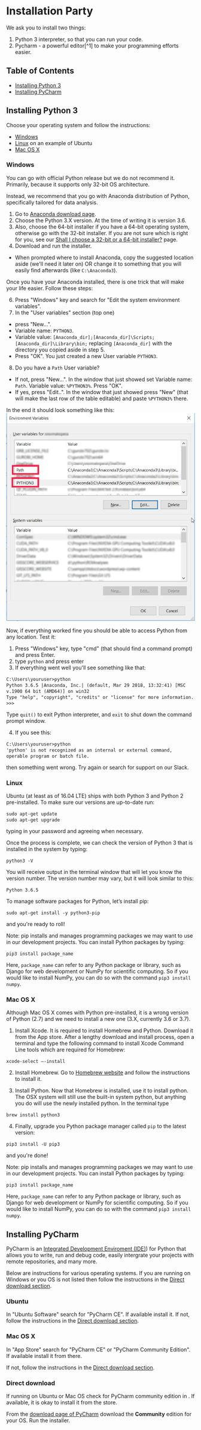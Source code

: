 # Installation Party

We ask you to install two things:
1. Python 3 interpreter, so that you can run your code.
2. Pycharm - a powerful editor[^1] to make your programming efforts easier.

## Table of Contents
* [Installing Python 3](#installing-python-3)
* [Installing PyCharm](#installing-pycharm)

## Installing Python 3
Choose your operating system and follow the instructions:
* [Windows](#windows)
* [Linux](#linux) on an example of Ubuntu
* [Mac OS X](#mac-os-x)

### Windows 

You can go with official Python release but we do not recommend it. Primarily, because it supports only 32-bit OS architecture. 

Instead, we recommend that you go with Anaconda distribution of Python, specifically tailored for data analysis. 
1. Go to [Anaconda download page](https://www.anaconda.com/download/).
1. Choose the Python 3.X version. At the time of writing it is version 3.6.
1. Also, choose the 64-bit installer if you have a 64-bit operating system, otherwise go with the 32-bit installer. If you are not sure which is right for you, see our [Shall I choose a 32-bit or a 64-bit installer?](os_architecture.md) page.
1. Download and run the installer. 
  * When prompted where to install Anaconda, copy the suggested location aside (we'll need it later on) OR change it to something that you will easily find afterwards (like `C:\Anaconda3`).

Once you have your Anaconda installed, there is one trick that will make your life easier. Follow these steps:

6. Press "Windows" key and search for "Edit the system environment variables".
1. In the "User variables" section (top one) 
  * press "New...". 
  * Variable name: `PYTHON3`. 
  * Variable value: `[Anaconda_dir];[Anaconda_dir]\Scripts;[Anaconda_dir]\Library\bin;` replacing `[Anaconda_dir]` with the directory you copied aside in step 5. 
  * Press "OK". You just created a new User variable `PYTHON3`. 
8. Do you have a `Path` User variable?
  * If not, press "New...". In the window that just showed set Variable name: `Path`. Variable value: `%PYTHON3%`. Press "OK". 
  * If yes, press "Edit..". In the window that just showed press "New" (that will make the last row of the table editable) and paste `%PYTHON3%` there. 
  
In the end it should look something like this:
![Python Environment Variable](images/environment_variables.png "Python environment variables")
  
Now, if everything worked fine you should be able to access Python from any location. Test it:
1. Press "Windows" key, type "cmd" (that should find a command prompt) and press Enter. 
2. type `python` and press enter
3. If everything went well you'll see something like that:
```
C:\Users\youruser>python
Python 3.6.5 |Anaconda, Inc.| (default, Mar 29 2018, 13:32:41) [MSC v.1900 64 bit (AMD64)] on win32
Type "help", "copyright", "credits" or "license" for more information.
>>>
```
Type `quit()` to exit Python interpreter, and `exit` to shut down the command prompt window.

4. If you see this:
```
C:\Users\youruser>python
'python' is not recognized as an internal or external command,
operable program or batch file.
```
then something went wrong. Try again or search for support on our Slack.

### Linux

Ubuntu (at least as of 16.04 LTE) ships with both Python 3 and Python 2 pre-installed. To make sure our versions are up-to-date run:
```
sudo apt-get update
sudo apt-get upgrade
```
typing in your password and agreeing when necessary.

Once the process is complete, we can check the version of Python 3 that is installed in the system by typing:

```
python3 -V
```

You will receive output in the terminal window that will let you know the version number. The version number may vary, but it will look similar to this:

```
Python 3.6.5
```

To manage software packages for Python, let’s install pip:

```
sudo apt-get install -y python3-pip
```

and you're ready to roll! 

Note: pip installs and manages programming packages we may want to use in our development projects. You can install Python packages by typing:

```
pip3 install package_name
```

Here, `package_name` can refer to any Python package or library, such as Django for web development or NumPy for scientific computing. So if you would like to install NumPy, you can do so with the command `pip3 install numpy`.


### Mac OS X

Although Mac OS X comes with Python pre-installed, it is a wrong version of Python (2.7) and we need to install a new one (3.X, currently 3.6 or 3.7). 

1. Install Xcode. It is required to install Homebrew and Python. Download it from the App store. After a lengthy download and install process, open a terminal and type the following command to install Xcode Command Line tools which are required for Homebrew:

```
xcode-select —-install
```
2. Install Homebrew. Go to [Homebrew website](https://brew.sh) and follow the instructions to install it.

3. Install Python. Now that Homebrew is installed, use it to install python. The OSX system will still use the built-in system python, but anything you do will use the newly installed python. In the terminal type
```
brew install python3
```

4. Finally, upgrade you Python package manager called `pip` to the latest version: 

```
pip3 install -U pip3
```
and you're done!

Note: pip installs and manages programming packages we may want to use in our development projects. You can install Python packages by typing:

```
pip3 install package_name
```

Here, `package_name` can refer to any Python package or library, such as Django for web development or NumPy for scientific computing. So if you would like to install NumPy, you can do so with the command `pip3 install numpy`.

## Installing PyCharm

PyCharm is an [Integrated Development Enviroment (IDE)](https://en.wikipedia.org/wiki/Integrated_development_environment)) for Python that allows you to write, run and debug code, easily intergrate your projects with remote repositories, and many more.

Below are instructions for various operating systems. If you are running on Windows or you OS is not listed then follow the instructions in the [Direct download section](#direct-download).

### Ubuntu

In "Ubuntu Software" search for "PyCharm CE". If available install it. If not, follow the instructions in the [Direct download section](#direct-download).

### Mac OS X

In "App Store" search for "PyCharm CE" or "PyCharm Community Edition". If available install it from there.

If not, follow the instructions in the [Direct download section](#direct-download).

### Direct download 

If running on Ubuntu or Mac OS check for PyCharm community edition in . If available, it is okay to install it from the store.

From the [download page of PyCharm](https://www.jetbrains.com/pycharm/download/) download the **Community** edition for your OS. Run the installer. 
